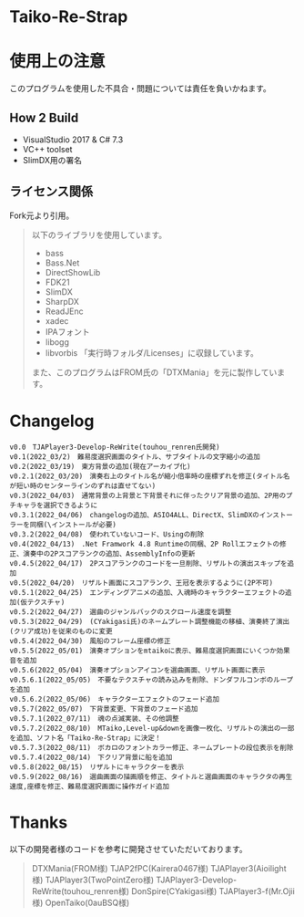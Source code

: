 # Taiko-Re-Strap
 
# 使用上の注意
このプログラムを使用した不具合・問題については責任を負いかねます。

## How 2 Build
- VisualStudio 2017 & C# 7.3
- VC++ toolset
- SlimDX用の署名

## ライセンス関係
Fork元より引用。

> 以下のライブラリを使用しています。
> * bass
> * Bass.Net
> * DirectShowLib
> * FDK21
> * SlimDX
> * SharpDX
> * ReadJEnc
> * xadec
> * IPAフォント
> * libogg
> * libvorbis
> 「実行時フォルダ/Licenses」に収録しています。
> 
> また、このプログラムはFROM氏の「DTXMania」を元に製作しています。

# Changelog
```
v0.0　TJAPlayer3-Develop-ReWrite(touhou_renren氏開発)
v0.1(2022_03/2)　難易度選択画面のタイトル、サブタイトルの文字縮小の追加
v0.2(2022_03/19)　東方背景の追加(現在アーカイブ化)
v0.2.1(2022_03/20)　演奏右上のタイトル名が縮小倍率時の座標ずれを修正(タイトル名が短い時のセンターラインのずれは直せてない)
v0.3(2022_04/03)　通常背景の上背景と下背景それに伴ったクリア背景の追加、2P用のプチキャラを選択できるように
v0.3.1(2022_04/06)　changelogの追加、ASIO4ALL、DirectX、SlimDXのインストーラーを同梱(\インストールが必要)
v0.3.2(2022_04/08)　使われていないコード、Usingの削除
v0.4(2022_04/13)　.Net Framwork 4.8 Runtimeの同梱、2P Rollエフェクトの修正、演奏中の2Pスコアランクの追加、AssemblyInfoの更新
v0.4.5(2022_04/17)　2Pスコアランクのコードを一旦削除、リザルトの演出スキップを追加
v0.5(2022_04/20)　リザルト画面にスコアランク、王冠を表示するように(2P不可)
v0.5.1(2022_04/25)　エンディングアニメの追加、入魂時のキャラクターエフェクトの追加(仮テクスチャ)
v0.5.2(2022_04/27)　選曲のジャンルバックのスクロール速度を調整
v0.5.3(2022_04/29)　(CYakigasi氏)のネームプレート調整機能の移植、演奏終了演出(クリア成功)を従来のものに変更
v0.5.4(2022_04/30)　風船のフレーム座標の修正
v0.5.5(2022_05/01)　演奏オプションをmtaikoに表示、難易度選択画面にいくつか効果音を追加
v0.5.6(2022_05/04)　演奏オプションアイコンを選曲画面、リザルト画面に表示
v0.5.6.1(2022_05/05)　不要なテクスチャの読み込みを削除、ドンダフルコンボのループを追加
v0.5.6.2(2022_05/06)　キャラクターエフェクトのフェード追加
v0.5.7(2022_05/07)　下背景変更、下背景のフェード追加
v0.5.7.1(2022_07/11)　魂の点滅実装、その他調整
v0.5.7.2(2022_08/10)　MTaiko,Level-up&downを画像一枚化、リザルトの演出の一部を追加、ソフト名「Taiko-Re-Strap」に決定！
v0.5.7.3(2022_08/11)　ボカロのフォントカラー修正、ネームプレートの段位表示を削除
v0.5.7.4(2022_08/14)　下クリア背景に船を追加
v0.5.8(2022_08/15)　リザルトにキャラクターを表示
v0.5.9(2022_08/16)　選曲画面の描画順を修正、タイトルと選曲画面のキャラクタの再生速度,座標を修正、難易度選択画面に操作ガイド追加
```

# Thanks
以下の開発者様のコードを参考に開発させていただいております。

>DTXMania(FROM様)
>TJAP2fPC(Kairera0467様)
>TJAPlayer3(Aioilight様)
>TJAPlayer3(TwoPointZero様)
>TJAPlayer3-Develop-ReWrite(touhou_renren様)
>DonSpire(CYakigasi様)
>TJAPlayer3-f(Mr.Ojii様)
>OpenTaiko(0auBSQ様)
